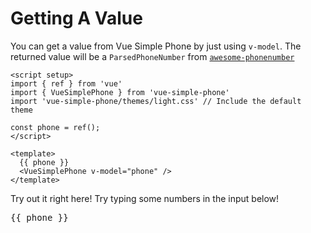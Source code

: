 # Getting A Value

You can get a value from Vue Simple Phone by just using `v-model`. The returned value will be a `ParsedPhoneNumber` from [`awesome-phonenumber`](https://www.npmjs.com/package/awesome-phonenumber)
```vue
<script setup>
import { ref } from 'vue'
import { VueSimplePhone } from 'vue-simple-phone'
import 'vue-simple-phone/themes/light.css' // Include the default theme

const phone = ref();
</script>

<template>
  {{ phone }}
  <VueSimplePhone v-model="phone" />
</template>
```

Try out it right here! Try typing some numbers in the input below!
<script setup>
import { ref } from 'vue'
import { getExample } from 'awesome-phonenumber'
import '../../src/themes/light.css'

const phone = ref();
</script>

<VueSimplePhone v-model="phone" :value="getExample('US').number?.national || ''"/>
<pre>
{{ phone }}
</pre>
